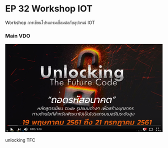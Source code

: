 # EP 32 Workshop IOT

Workshop การเขียนโปรแกรมเชื่อมต่อกับอุปกรณ์ IOT

### Main VDO 
[![](images/EP24/items.PNG)](https://www.facebook.com/digitalthailandclub/videos/436486663496812/)

unlocking TFC  